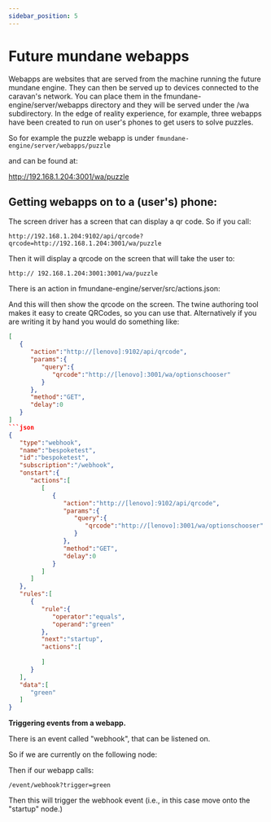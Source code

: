 ```yaml
---
sidebar_position: 5
---
```


# Future mundane webapps

Webapps are websites that are served from the machine running the future mundane engine. They can then be served up to devices connected to the caravan's network. You can place them in the fmundane-engine/server/webapps directory and they will be served under the /wa subdirectory.  In the edge of reality experience, for example, three webapps have been created to run on user's phones to get users to solve puzzles.

So for example the puzzle webapp is under `fmundane-engine/server/webapps/puzzle`

and can be found at:

http://192.168.1.204:3001/wa/puzzle

## Getting webapps on to a (user's) phone:

The screen driver has a screen that can display a qr code. So if you call:
```
http://192.168.1.204:9102/api/qrcode?qrcode=http://192.168.1.204:3001/wa/puzzle
````
Then it will display a qrcode on the screen that will take the user to:
```
http:// 192.168.1.204:3001:3001/wa/puzzle
```
There is an action in fmundane-engine/server/src/actions.json:

And this will then show the qrcode on the screen. The twine authoring tool makes it easy to create QRCodes, so you can use that. Alternatively if you are writing it by hand you would do something like:

```json
[
   {
      "action":"http://[lenovo]:9102/api/qrcode",
      "params":{
         "query":{
            "qrcode":"http://[lenovo]:3001/wa/optionschooser"
         }
      },
      "method":"GET",
      "delay":0
   }
]
```json
{
   "type":"webhook",
   "name":"bespoketest",
   "id":"bespoketest",
   "subscription":"/webhook",
   "onstart":{
      "actions":[
         [
            {
               "action":"http://[lenovo]:9102/api/qrcode",
               "params":{
                  "query":{
                     "qrcode":"http://[lenovo]:3001/wa/optionschooser"
                  }
               },
               "method":"GET",
               "delay":0
            }
         ]
      ]
   },
   "rules":[
      {
         "rule":{
            "operator":"equals",
            "operand":"green"
         },
         "next":"startup",
         "actions":[
            
         ]
      }
   ],
   "data":[
      "green"
   ]
}
```

**Triggering events from a webapp.**

There is an event called "webhook", that can be listened on.

So if we are currently on the following node:

Then if our webapp calls:
```
/event/webhook?trigger=green
````

Then this will trigger the webhook event (i.e., in this case move onto the "startup" node.)